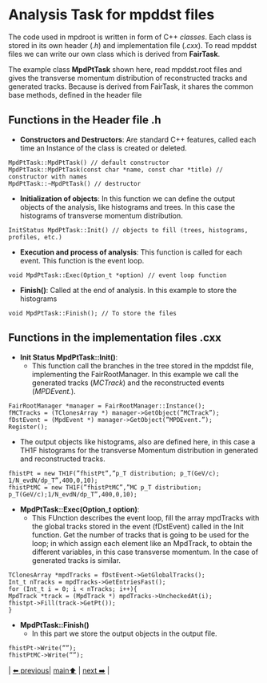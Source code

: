 # Analysis Task for mpddst files

The code used in mpdroot is written in form of C++ *classes*. Each class is stored in its own header (*.h*) and implementation file (*.cxx*). To read mpddst files we can write our own class which is derived from **FairTask**.

The example class **MpdPtTask** shown here, read mpddst.root files and gives the transverse momentum distribution of reconstructed tracks and generated tracks. Because is derived from FairTask, it shares the common base methods, defined in the header file

## Functions in the Header file .h


- **Constructors and Destructors**: Are  standard C++ features, called each time an Instance of the class is created or deleted.

```
MpdPtTask::MpdPtTask() // default constructor
MpdPtTask::MpdPtTask(const char *name, const char *title) // constructor with names
MpdPtTask::∼MpdPtTask() // destructor
```
- **Initialization of objects**: In this function we can define the output objects of the analysis, like histograms and trees. In this case the histograms of transverse momentum distribution.

```
InitStatus MpdPtTask::Init() // objects to fill (trees, histograms, profiles, etc.)
```
- **Execution and process of analysis**: This function is called for each event. This function is the event loop. 

```
void MpdPtTask::Exec(Option_t *option) // event loop function
```
- **Finish()**: Called at the end of analysis. In this example to store the histograms

```
void MpdPtTask::Finish(); // To store the files
```

## Functions in the implementation files .cxx

-  **Init Status MpdPtTask::Init()**:
   - This function call the branches in the tree stored in the mpddst file, implementing the FairRootManager. In this example we call the generated tracks (*MCTrack*) and the reconstructed events (*MPDEvent.*). 

```
FairRootManager *manager = FairRootManager::Instance();
fMCTracks = (TClonesArray *) manager->GetObject(”MCTrack”);
fDstEvent = (MpdEvent *) manager->GetObject(”MPDEvent.”);
Register();

```
   - The output objects like histograms, also are defined here, in this case a TH1F histograms for the transverse Momentum distribution in generated and reconstructed tracks.

```
fhistPt = new TH1F(”fhistPt”,”p_T distribution; p_T(GeV/c); 1/N_evdN/dp_T”,400,0,10);
fhistPtMC = new TH1F(”fhistPtMC”,”MC p_T distribution; p_T(GeV/c);1/N_evdN/dp_T”,400,0,10);
```

- **MpdPtTask::Exec(Option_t option)**:
  - This FUnction describes the event loop, fill the array mpdTracks with the global tracks stored in the event (fDstEvent) called in the Init function. Get the number of tracks that is going to be used for the loop; in which assign each element like an MpdTrack, to obtain the different variables, in this case transverse momentum. In the case of generated tracks is similar. 

```
TClonesArray *mpdTracks = fDstEvent->GetGlobalTracks(); 
Int_t nTracks = mpdTracks->GetEntriesFast();
for (Int_t i = 0; i < nTracks; i++){
MpdTrack *track = (MpdTrack *) mpdTracks->UncheckedAt(i);
fhistpt->Fill(track->GetPt());
}
```

- **MpdPtTask::Finish()**
  - In this part we store the output objects in the output file.

```
fhistPt->Write(””);
fhistPtMC->Write(””);
```  


| [:arrow_left: previous](../simpleRead/minidst/README.md)| [main:arrow_up:](../README.md) | [next :arrow_right:](../minidstm/README.md) |

